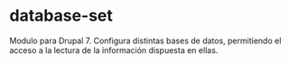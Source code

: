 database-set
============

Modulo para Drupal 7. Configura distintas bases de datos, permitiendo el acceso a la lectura de la información dispuesta en ellas.
